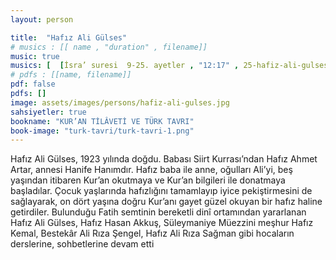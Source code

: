 ```yaml
---
layout: person

title:  "Hafız Ali Gülses"
# musics : [[ name , "duration" , filename]]
music: true
musics: [  [İsra’ suresi  9-25. ayetler , "12:17" , 25-hafiz-ali-gulses/1]]
# pdfs : [[name, filename]]
pdf: false
pdfs: []
image: assets/images/persons/hafiz-ali-gulses.jpg
sahsiyetler: true
bookname: "KUR’AN TİLÂVETİ VE TÜRK TAVRI"
book-image: "turk-tavri/turk-tavri-1.png"
---
```


Hafız Ali Gülses, 1923 yılında doğdu. Babası Siirt Kurrası’ndan Hafız Ahmet Artar, annesi Hanife Hanımdır. 
Hafız baba ile anne, oğulları Ali’yi, beş yaşından itibaren Kur’an okutmaya ve Kur’an bilgileri ile donatmaya başladılar. Çocuk yaşlarında hafızlığını tamamlayıp iyice pekiştirmesini de sağlayarak, on dört yaşına doğru Kur’anı gayet güzel okuyan bir hafız haline getirdiler.
Bulunduğu Fatih semtinin bereketli dinî ortamından yararlanan Hafız Ali Gülses, Hafız Hasan Akkuş, Süleymaniye Müezzini meşhur Hafız Kemal, Bestekâr Ali Rıza Şengel, Hafız Ali Rıza Sağman gibi hocaların derslerine, sohbetlerine devam etti 
